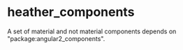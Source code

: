 # heather_components
A set of material and not material components depends on "package:angular2_components".
